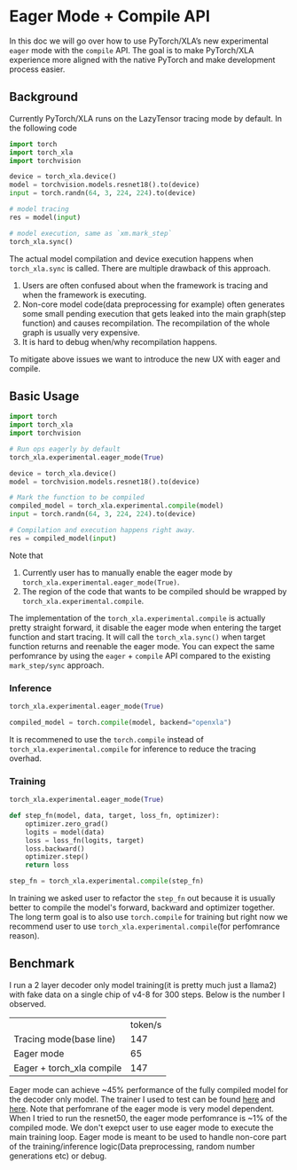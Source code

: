 # Eager Mode + Compile API

In this doc we will go over how to use PyTorch/XLA’s new experimental `eager` mode with the `compile` API. The goal is to make PyTorch/XLA experience more aligned with the native PyTorch and make development process easier.


## Background
Currently PyTorch/XLA runs on the LazyTensor tracing mode by default. In the following code
```python
import torch
import torch_xla
import torchvision

device = torch_xla.device()
model = torchvision.models.resnet18().to(device)
input = torch.randn(64, 3, 224, 224).to(device)

# model tracing
res = model(input)

# model execution, same as `xm.mark_step`
torch_xla.sync()
```
The actual model compilation and device execution happens when `torch_xla.sync` is called. There are multiple drawback of this approach. 

1. Users are often confused about when the framework is tracing and when the framework is executing.
2. Non-core model code(data preprocessing for example) often generates some small pending execution that gets leaked into the main graph(step function) and causes recompilation. The recompilation of the whole graph is usually very expensive.
3. It is hard to debug when/why recompilation happens.

To mitigate above issues we want to introduce the new UX with eager and compile.

## Basic Usage
```python
import torch
import torch_xla
import torchvision

# Run ops eagerly by default
torch_xla.experimental.eager_mode(True)

device = torch_xla.device()
model = torchvision.models.resnet18().to(device)

# Mark the function to be compiled
compiled_model = torch_xla.experimental.compile(model)
input = torch.randn(64, 3, 224, 224).to(device)

# Compilation and execution happens right away.
res = compiled_model(input)
```
Note that

1. Currently user has to manually enable the eager mode by `torch_xla.experimental.eager_mode(True)`.
2. The region of the code that wants to be compiled should be wrapped by `torch_xla.experimental.compile`.

The implementation of the `torch_xla.experimental.compile` is actually pretty straight forward, it disable the eager mode when entering the target function and start tracing. It will call the `torch_xla.sync()` when target function returns and reenable the eager mode. You can expect the same perfomrance by using the `eager` + `compile` API compared to the existing `mark_step/sync` approach.


### Inference
```python
torch_xla.experimental.eager_mode(True)

compiled_model = torch.compile(model, backend="openxla")
```
It is recommened to use the `torch.compile` instead of `torch_xla.experimental.compile` for inference to reduce the tracing overhad. 

### Training
```python
torch_xla.experimental.eager_mode(True)

def step_fn(model, data, target, loss_fn, optimizer):
    optimizer.zero_grad()
    logits = model(data)
    loss = loss_fn(logits, target)
    loss.backward()
    optimizer.step()
    return loss

step_fn = torch_xla.experimental.compile(step_fn)
```
In training we asked user to refactor the `step_fn` out because it is usually better to compile the model's forward, backward and optimizer together. The long term goal is to also use `torch.compile` for training but right now we recommend user to use `torch_xla.experimental.compile`(for perfomrance reason).

## Benchmark

I run a 2 layer decoder only model training(it is pretty much just a llama2) with fake data on a single chip of v4-8 for 300 steps. Below is the number I observed.


<table>
  <tr>
   <td>
   </td>
   <td>token/s

  </tr>
  <tr>
   <td>Tracing mode(base line)
   </td>
   <td>147
   </td>
   </td>
  </tr>
  <tr>
   <td>Eager mode
   </td>
   <td>65
   </td>

   </td>
  </tr>
  <tr>
   <td>Eager + torch_xla compile
   </td>
   <td>147
   </td>
   </td>
  </tr>
</table>


Eager mode can achieve ~45% performance of the fully compiled model for the decoder only model. The trainer I used to test can be found [here](https://github.com/pytorch/xla/blob/master/examples/train_decoder_only_base.py) and [here](https://github.com/pytorch/xla/tree/master/examples/eager). Note that perfomrane of the eager mode is very model dependent. When I tried to run the resnet50, the eager mode perfomrance is ~1% of the compiled mode. We don't exepct user to use eager mode  to execute the main training loop. Eager mode is meant to be used to handle non-core part of the training/inference logic(Data preprocessing, random number generations etc) or debug.
